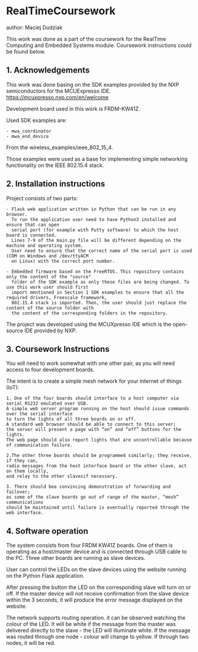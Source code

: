 # RealTimeCoursework
author: Maciej Dudziak

This work was done as a part of the coursework for the RealTime Computing and Embedded Systems module. Coursework instructions could be found below.

## 1. Acknowledgements
This work was done basing on the SDK examples provided by the NXP semiconductors for the MCUExpresso IDE.
https://mcuxpresso.nxp.com/en/welcome

Development board used in this work is FRDM-KW41Z.

Used SDK examples are:

    - mwa_coordinator
    - mwa_end_device
From the wireless_examples/ieee_802_15_4.

Those examples were used as a base for implementing simple networking functionality on the IEEE 802.15.4 stack.

## 2. Installation instructions

Project consists of two parts: 

    - Flask web application written in Python that can be run in any browser. 
      To run the application user need to have Python3 installed and ensure that can open
      serial port (for example with Putty software) to which the host board is connected.
      Lines 7-9 of the main.py file will be different depending on the machine and operating system.
      User need to ensure that the correct name of the serial port is used (COM on Windows and /dev/ttyACM
      on Linux) with the correct port number.
      
    - Embedded firmware based on the FreeRTOS. This repository contains only the content of the "source" 
      folder of the SDK example as only these files are being changed. To use this work user should first 
      import mentioned in Section 1 SDK examples to ensure that all the required drivers, Freescale framework,
      802.15.4 stack is imported. Then, the user should just replace the content of the source folder with 
      the content of the corresponding folders in the repository.
      
The project was developed using the MCUXpresso IDE which is the open-source IDE provided by NXP.

## 3. Coursework Instructions

You will need to work somewhat with one other pair, as you will need access to four development boards. 

The intent is to create a simple mesh network for your internet of things (IoT):

    1. One of the four boards should interface to a host computer via serial RS232 emulated over USB. 
    A simple web server program running on the host should issue commands over the serial interface 
    to turn the lights of all three boards on or off. 
    A standard web browser should be able to connect to this server; 
    the server will present a page with “on” and “off” buttons for the lights.
    The web page should also report lights that are uncontrollable because of communication failure.
    
    2.The other three boards should be programmed similarly; they receive, if they can, 
    radio messages from the host interface board or the other slave, act on them locally, 
    and relay to the other slavesif necessary.
    
    3. There should bea convincing demonstration of forwarding and failover; 
    as some of the slave boards go out of range of the master, “mesh” communications 
    should be maintained until failure is eventually reported through the web interface.
    
## 4. Software operation

The system consists from four FRDM KW41Z boards. One of them is operating as a host/master device and is connected through USB cable to the PC. Three other boards are running as slave devices.

User can control the LEDs on the slave devices using the website running on the Python Flask application.

After pressing the button the LED on the corresponding slave will turn on or off. If the master device will not receive confirmation from the slave device within the 3 seconds, it will produce the error message displayed on the website.

The network supports routing operation. it can be observed watching the colour of the LED. It will be white if the message from the master was delivered directly to the slave - the LED will illuminate white. If the message was routed through one node - colour will change to yellow. If through two nodes, it will be red.
